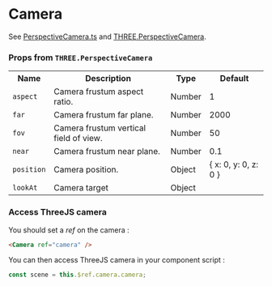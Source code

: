 # Camera

See [PerspectiveCamera.ts](https://github.com/troisjs/trois/blob/master/src/core/PerspectiveCamera.ts) and [THREE.PerspectiveCamera](https://threejs.org/docs/#api/en/cameras/PerspectiveCamera).

### Props from `THREE.PerspectiveCamera`

<table>
  <tbody>
    <tr>
      <th>Name</th>
      <th>Description</th>
      <th>Type</th>
      <th>Default</th>
    </tr>
    <tr>
      <td><code>aspect</code></td>
      <td>Camera frustum aspect ratio.</td>
      <td>Number</td>
      <td>1</td>
    </tr>
    <tr>
      <td><code>far</code></td>
      <td>Camera frustum far plane.</td>
      <td>Number</td>
      <td>2000</td>
    </tr>
    <tr>
      <td><code>fov</code></td>
      <td>Camera frustum vertical field of view.</td>
      <td>Number</td>
      <td>50</td>
    </tr>
    <tr>
      <td><code>near</code></td>
      <td>Camera frustum near plane.</td>
      <td>Number</td>
      <td>0.1</td>
    </tr>
    <tr>
      <td><code>position</code></td>
      <td>Camera position.</td>
      <td>Object</td>
      <td>{ x: 0, y: 0, z: 0 }</td>
    </tr>
    <tr>
      <td><code>lookAt</code></td>
      <td>Camera target</td>
      <td>Object</td>
      <td></td>
    </tr>
  </tbody>
</table>

### Access ThreeJS camera

You should set a *ref* on the camera :

```html
<Camera ref="camera" />
```

You can then access ThreeJS camera in your component script :

```js
const scene = this.$ref.camera.camera;
```
